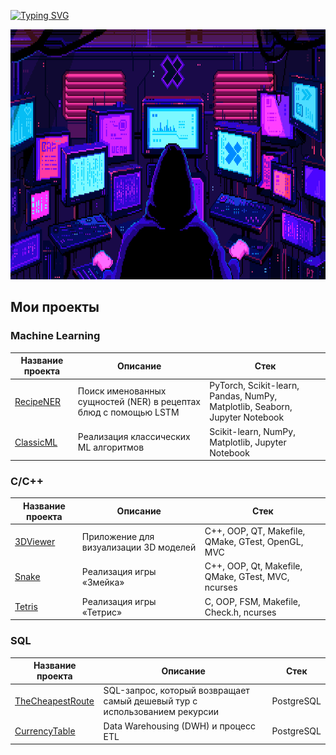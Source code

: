 [![Typing SVG](https://readme-typing-svg.demolab.com/?lines=Machine+Learning&vCenter=True&height=40&size=35&width=1000&center=True&color=FF69B4)](https://git.io/typing-svg)

<img src="it.gif" width="1010" height="400"/>

## Мои проекты

### Machine Learning
| Название проекта | Описание | Стек       |
|--------------|-------------|-------------|
| [RecipeNER](https://github.com/skytecat/RecipeNER)   | Поиск именованных сущностей (NER) в рецептах блюд с помощью LSTM  | PyTorch, Scikit-learn, Pandas, NumPy, Matplotlib, Seaborn, Jupyter Notebook |
| [ClassicML](https://github.com/skytecat/ClassicML)  | Реализация классических ML алгоритмов  | Scikit-learn, NumPy, Matplotlib, Jupyter Notebook  |

### C/C++
| Название проекта | Описание | Стек       |
|--------------|-------------|-------------|
| [3DViewer](https://github.com/skytecat/3DViewer) | Приложение для визуализации 3D моделей | C++, OOP, QT, Makefile, QMake, GTest, OpenGL, MVC |
| [Snake](https://github.com/skytecat/Snake) | Реализация игры «Змейка» | C++, OOP, Qt, Makefile, QMake, GTest, MVC, ncurses |
| [Tetris](https://github.com/skytecat/Tetris) | Реализация игры «Тетрис» | C, OOP, FSM, Makefile, Check.h, ncurses |

### SQL
| Название проекта | Описание | Стек       |
|--------------|-------------|-------------|
| [TheCheapestRoute](https://github.com/skytecat/TheCheapestRoute) | SQL-запрос, который возвращает самый дешевый тур с использованием рекурсии | PostgreSQL |
| [CurrencyTable](https://github.com/skytecat/CurrencyTable) | Data Warehousing (DWH) и процесс ETL | PostgreSQL |
